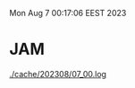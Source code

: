 Mon Aug  7 00:17:06 EEST 2023
# JAM
<a href='./cache/202308/07_00.log'>./cache/202308/07_00.log</a>
